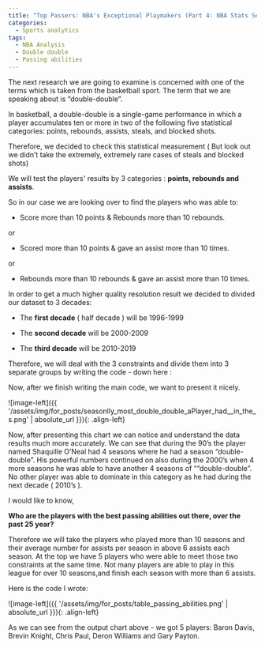 ```yaml
---
title: "Top Passers: NBA's Exceptional Playmakers (Part 4: NBA Stats Series)"
categories:
  - Sports analytics
tags:
  - NBA Analysis
  - Double double
  - Passing abilities
---
```


The next research we are going to examine is concerned with one of the terms which is taken from the basketball sport. The term that we are speaking about is “double-double”.

In basketball, a double-double is a single-game performance in which a player accumulates ten or more in two of the following five statistical categories: points, rebounds, assists, steals, and blocked shots.

Therefore, we decided to check this statistical measurement ( But look out we didn’t take the extremely, extremely  rare cases of steals and blocked shots)

We will test the players' results by 3 categories : **points, rebounds and assists**.

So in our case we are looking over to find the players who was able to:
* Score more than 10 points & Rebounds more than 10 rebounds.
  
or
* Scored more than 10 points & gave an assist more than 10 times.
  
or
* Rebounds more than 10 rebounds & gave an assist more than 10 times.

In order to get a much higher quality resolution result we decided to divided our dataset to 3 decades: 
* The **first decade** ( half decade )  will be 1996-1999
  
* The **second decade**  will be 2000-2009

* The **third decade**  will be 2010-2019

Therefore, we will deal with the 3 constraints and divide them into 3 separate groups by writing the code - down here :

<script src="https://gist.github.com/AnalyticsForPleasure/fde8e5300e0b7651468ae6f71053a152.js"></script>

Now, after we finish writing the main code, we want to present it nicely.


<script src="https://gist.github.com/AnalyticsForPleasure/34af523dc075d14175c1b3627e8ce5a0.js"></script>


![image-left]({{ '/assets/img/for_posts/seasonlly_most_double_double_aPlayer_had__in_the_s.png' | absolute_url }}){: .align-left}


Now, after presenting this chart we can notice and understand the data results much more accurately.
We can see that during the 90’s the player named Shaquille O’Neal had 4 seasons where he had a season “double-double”.  His powerful numbers continued on also during the 2000’s when 4 more seasons he was able to have another 4 seasons of ““double-double”.  No other player was able to dominate in this category as he had during the next decade ( 2010’s ).



I would like to know, 

**Who are the players with the best passing abilities out there, over the past 25 year?**

Therefore we will take the players who played more than 10 seasons and their average number for assists per season in above 6 assists each season. At the top we have 5 players who were able to meet  those two constraints at the same time. Not many players are able to play in this league for over 10 seasons,and finish each season with more than 6 assists.



Here is the code I wrote:

<script src="https://gist.github.com/AnalyticsForPleasure/a7f475146c7a48a7023fed4c93855300.js"></script>

![image-left]({{ '/assets/img/for_posts/table_passing_abilities.png' | absolute_url }}){: .align-left}


As we can see from the output chart above - we got 5 players: Baron Davis, Brevin Knight, Chris Paul, Deron Williams and Gary Payton.

<figure style="width: 700px">
<img src="{{ '/assets/img/for_posts/The_top_5_players_with_the_best_passing_abilities.png' | absolute_url }}" class="align-center" alt="">


